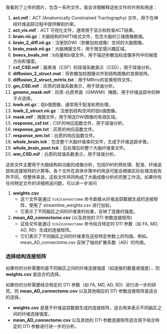 我看到了上传的图片，包含一系列文件。我会详细解释这些文件的作用和用途：

1. **act.mif**：ACT (Anatomically Constrained Tractography) 文件，用于在神经纤维追踪过程中提供解剖约束。
2. **act_vis.mif**：ACT 可视化文件，通常用于显示和检查ACT结果。
3. **brain.nii.gz**：大脑结构的NIfTI格式文件，包含大脑的三维图像数据。
4. **brain_2_diff.nii.gz**：注册到DWI（弥散加权成像）空间的大脑图像。
5. **brain_mask.nii.gz**：大脑掩膜文件，用于限定感兴趣区域。
6. **bvecs_bvals_init**：b向量和b值文件，用于描述弥散加权成像序列中的梯度方向和强度。
7. **csf_CSD.mif**：脑脊液（CSF）的球谐系数表示（CSD），用于球谐分析。
8. **diffusion_2_struct.mat**：将弥散加权图像对齐到结构图像的变换矩阵。
9. **diffusion_2_struct_mrtrix.txt**：用于MRtrix的变换矩阵文件。
10. **gm_CSD.mif**：灰质的球谐系数表示，用于球谐分析。
11. **gmwmi_mask.mif**：灰质-白质界面（GMWMI）掩膜，用于纤维追踪中的种子点选择。
12. **lowb.nii.gz**：低b值图像，通常用于配准和预处理。
13. **lowb_2_struct.nii.gz**：注册到结构空间的低b值图像。
14. **mask.mif**：掩膜文件，用于限定DWI图像的有效区域。
15. **response_csf.txt**：CSF的响应函数文件，用于球谐分析。
16. **response_gm.txt**：灰质的响应函数文件。
17. **response_wm.txt**：白质的响应函数文件。
18. **whole_brain.tck**：包含整个大脑纤维束的文件，生成于纤维追踪步骤。
19. **whole_brain_post.tck**：后处理后的整个大脑纤维束文件。
20. **wm_CSD.mif**：白质的球谐系数表示，用于球谐分析。

这些文件主要用于大脑结构和功能的成像分析，包括DWI的预处理、配准、纤维追踪和连接矩阵的计算等。各个文件在具体步骤中的用途可能会根据实际处理流程有所不同，但整体来说，这些文件共同构成了大脑成像分析的完整工作流。如果你有任何特定文件的详细用途问题，可以进一步询问





1. **weights.csv**
   - 这个文件是通过 `tck2connectome` 命令直接从纤维追踪数据生成的连接矩阵，使用了 streamline_weights.csv 进行加权。
   - 它表示了不同脑区之间的纤维束的权重，反映了连接的强度。
2. **mean_AD_connectome.csv** (以及其他的 DTI 参数连接矩阵)
   - 这些文件是通过 `tck2connectome` 命令结合特定的 DTI 参数（如 FA, MD, AD, RD）生成的连接矩阵。
   - 它们表示了不同脑区之间的纤维束在这些特定参数上的均值。例如，mean_AD_connectome.csv 反映了轴向扩散系数（AD）的均值。

### 选择结构连接矩阵

如果你的分析需要的是不同脑区之间的纤维连接强度（如连接的数量或强度），则 **weights.csv** 是适合的选择。

如果你的分析需要结合特定的 DTI 参数（如 FA, MD, AD, RD）进行进一步的研究，则 **mean_AD_connectome.csv** 以及其他相应的 DTI 参数连接矩阵是适合的选择。

- **weights.csv** 是基于纤维追踪数据生成的连接矩阵，适合用来表示不同脑区之间的纤维连接强度。
- **mean_AD_connectome.csv** 以及其他的 DTI 参数连接矩阵适合用于结合特定的 DTI 参数进行进一步的分析。